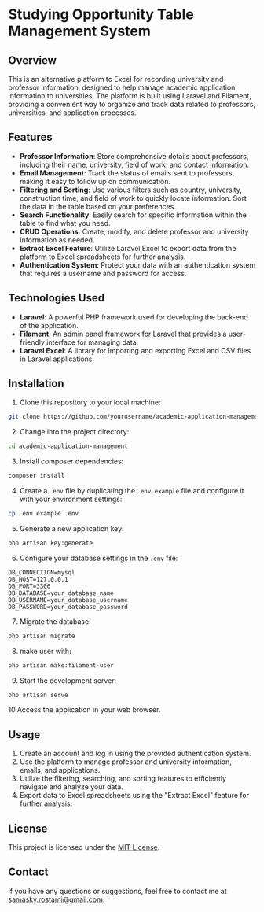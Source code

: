 # Studying Opportunity Table Management System

## Overview

This is an alternative platform to Excel for recording university and professor information, designed to help manage academic application information to universities. The platform is built using Laravel and Filament, providing a convenient way to organize and track data related to professors, universities, and application processes.

## Features

- **Professor Information**: Store comprehensive details about professors, including their name, university, field of work, and contact information.
- **Email Management**: Track the status of emails sent to professors, making it easy to follow up on communication.
- **Filtering and Sorting**: Use various filters such as country, university, construction time, and field of work to quickly locate information. Sort the data in the table based on your preferences.
- **Search Functionality**: Easily search for specific information within the table to find what you need.
- **CRUD Operations**: Create, modify, and delete professor and university information as needed.
- **Extract Excel Feature**: Utilize Laravel Excel to export data from the platform to Excel spreadsheets for further analysis.
- **Authentication System**: Protect your data with an authentication system that requires a username and password for access.

## Technologies Used

- **Laravel**: A powerful PHP framework used for developing the back-end of the application.
- **Filament**: An admin panel framework for Laravel that provides a user-friendly interface for managing data.
- **Laravel Excel**: A library for importing and exporting Excel and CSV files in Laravel applications.

## Installation

1. Clone this repository to your local machine:

```bash
git clone https://github.com/yourusername/academic-application-management.git
```

2. Change into the project directory:

```bash
cd academic-application-management
```

3. Install composer dependencies:

```bash
composer install
```

4. Create a `.env` file by duplicating the `.env.example` file and configure it with your environment settings:

```bash
cp .env.example .env
```

5. Generate a new application key:

```bash
php artisan key:generate
```

6. Configure your database settings in the `.env` file:

```
DB_CONNECTION=mysql
DB_HOST=127.0.0.1
DB_PORT=3306
DB_DATABASE=your_database_name
DB_USERNAME=your_database_username
DB_PASSWORD=your_database_password
```

7. Migrate the database:

```bash
php artisan migrate
```
8. make user with:

```bash
php artisan make:filament-user
```

9. Start the development server:

```bash
php artisan serve
```

10.Access the application in your web browser.

## Usage

1. Create an account and log in using the provided authentication system.
2. Use the platform to manage professor and university information, emails, and applications.
3. Utilize the filtering, searching, and sorting features to efficiently navigate and analyze your data.
4. Export data to Excel spreadsheets using the "Extract Excel" feature for further analysis.

## License

This project is licensed under the [MIT License](LICENSE).

## Contact

If you have any questions or suggestions, feel free to contact me at [samasky.rostami@gmail.com](samasky.rostami@gmail.com).

